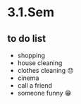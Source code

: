 # 3.1.Sem

## to do list 
* shopping 
* house cleaning 
* clothes cleaning  :disappointed:
* cinema 
* call a friend
 * someone funny :grin:
